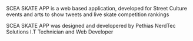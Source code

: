SCEA SKATE APP is a web based application, developed for Street Culture events and arts to show tweets and live skate competition rankings 

SCEA SKATE APP was designed and developered by Pethias NerdTec Solutions I.T Technician and Web Developer

